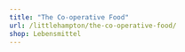 ```yaml
---
title: "The Co-operative Food"
url: /littlehampton/the-co-operative-food/
shop: Lebensmittel
---
```

